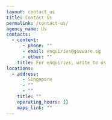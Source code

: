 ```yaml
---
layout: contact_us
title: Contact Us
permalink: /contact-us/
agency_name: Us
contacts:
  - content:
      - phone: ""
      - email: enquiries@govware.sg
      - other: ""
    title: For enquiries, write to us
locations:
  - address:
      - Singapore
      - ""
      - ""
    title: ""
    operating_hours: []
    maps_link: ""
---
```

